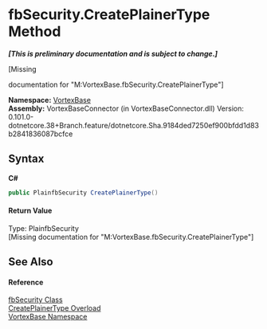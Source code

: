# fbSecurity.CreatePlainerType Method 
 _**\[This is preliminary documentation and is subject to change.\]**_

\[Missing <summary> documentation for "M:VortexBase.fbSecurity.CreatePlainerType"\]

**Namespace:**&nbsp;<a href="N_VortexBase.md">VortexBase</a><br />**Assembly:**&nbsp;VortexBaseConnector (in VortexBaseConnector.dll) Version: 0.101.0-dotnetcore.38+Branch.feature/dotnetcore.Sha.9184ded7250ef900bfdd1d83b2841836087bcfce

## Syntax

**C#**<br />
``` C#
public PlainfbSecurity CreatePlainerType()
```


#### Return Value
Type: PlainfbSecurity<br />\[Missing <returns> documentation for "M:VortexBase.fbSecurity.CreatePlainerType"\]

## See Also


#### Reference
<a href="T_VortexBase_fbSecurity.md">fbSecurity Class</a><br /><a href="Overload_VortexBase_fbSecurity_CreatePlainerType.md">CreatePlainerType Overload</a><br /><a href="N_VortexBase.md">VortexBase Namespace</a><br />